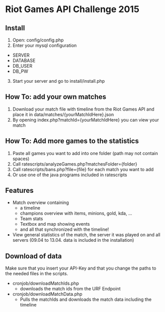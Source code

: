 # Riot Games API Challenge 2015
## Install
1. Open: config/config.php
2. Enter your mysql configuration
  - SERVER
  - DATABASE
  - DB\_USER
  - DB\_PW 
3. Start your server and go to install/install.php

## How To: add your own matches
1. Download your match file with timeline from the Riot Games API and place it in data/matches/{yourMatchIdHere}.json
2. By opening index.php?matchId={yourMatchIdHere} you can view your match

## How To: Add more games to the statistics
1. Paste all games you want to add into one folder (path may not contain spaces)
2. Call ratescripts/analyzeGames.php?matchesFolder={folder}
3. Call ratescripts/bans.php?file={file} for each match you want to add
4. Or use one of the java programs included in ratescripts

## Features
 - Match overview containing
   - a timeline
   -  champions overview with items, minions, gold, kda, ...
   -  Team stats
   -  Textbox and map showing events
   -  and all that synchronized with the timeline!
 - View general statistics of the match, the server it was played on and all servers (09.04 to 13.04. data is included in the installation)
 
## Download of data
Make sure that you insert your API-Key and that you change the paths to the needed files in the scripts.
 - cronjob/downloadMatchIds.php
   - downloads the match ids from the URF Endpoint
 - cronjob/downloadMatchData.php
   - Pulls the matchIds and downloads the match data including the timeline